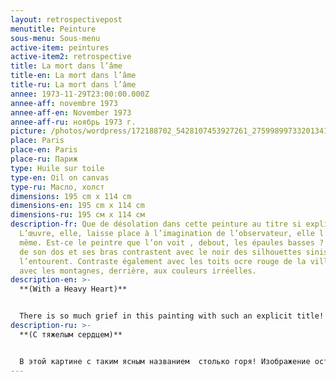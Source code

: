 ```yaml
---
layout: retrospectivepost
menutitle: Peinture
sous-menu: Sous-menu
active-item: peintures
active-item2: retrospective
title: La mort dans l’âme
title-en: La mort dans l’âme
title-ru: La mort dans l’âme
annee: 1973-11-29T23:00:00.000Z
annee-aff: novembre 1973
annee-aff-en: November 1973
annee-aff-ru: ноябрь 1973 г.
picture: /photos/wordpress/172188702_5428107453927261_2759989973320134181_n.jpg
place: Paris
place-en: Paris
place-ru: Париж
type: Huile sur toile
type-en: Oil on canvas
type-ru: Масло, холст
dimensions: 195 cm x 114 cm
dimensions-en: 195 cm x 114 cm
dimensions-ru: 195 см x 114 см
description-fr: Que de désolation dans cette peinture au titre si explicite !
  L’œuvre, elle, laisse place à l’imagination de l’observateur, elle l’impose,
  même. Est-ce le peintre que l’on voit , debout, les épaules basses ? Le bleu
  de son dos et ses bras contrastent avec le noir des silhouettes sinistres qui
  l’entourent. Contraste également avec les toits ocre rouge de la ville, et
  avec les montagnes, derrière, aux couleurs irréelles.
description-en: >-
  **(With a Heavy Heart)**


  There is so much grief in this painting with such an explicit title! The work leaves room for the imagination of the observer, it imposes it. Is this the painter we see, standing, his shoulders down? The blue of his back and arms contrasts with the black of the terrifying creatures surrounding him. Contrast also with the red ocher roofs of the city, and with the mountains, behind, with unreal colors.
description-ru: >-
  **(С тяжелым сердцем)**


  В этой картине с таким ясным названием  столько горя! Изображение оставляет простор для воображения наблюдателя. Возможно, перед нами художник с опущенными плечами? Синий цвет его спины и рук контрастирует с черным цветом окружающих его ужасающих существ. Его фигура противопоставлена красно-охровым крышами города и горам позади, выполненным в нереальных тонах.
---
```

